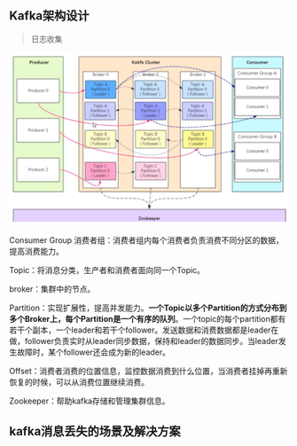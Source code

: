 ## Kafka架构设计

> 日志收集

![image-20210328135318178](img/Kafka知识点总结/image-20210328135318178.png)

Consumer Group 消费者组：消费者组内每个消费者负责消费不同分区的数据，提高消费能力。

Topic：将消息分类，生产者和消费者面向同一个Topic。

broker：集群中的节点。

Partition：实现扩展性，提高并发能力。**一个Topic以多个Partition的方式分布到多个Broker上，每个Partition是一个有序的队列**。一个topic的每个partition都有若干个副本，一个leader和若干个follower。发送数据和消费数据都是leader在做，follower负责实时从leader同步数据，保持和leader的数据同步。当leader发生故障时，某个follower还会成为新的leader。

Offset：消费者消费的位置信息，监控数据消费到什么位置，当消费者挂掉再重新恢复的时候，可以从消费位置继续消费。

Zookeeper：帮助kafka存储和管理集群信息。

## kafka消息丢失的场景及解决方案

